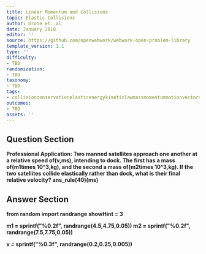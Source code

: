 ```yaml
---
title: Linear Momentum and Collisions
topic: Elastic Collisions
author: Urone et. al
date: January 2018
editor: ''
source: https://github.com/openwebwork/webwork-open-problem-library
template_version: 1.1
type: ''
difficulty:
- TBD
randomization:
- TBD
taxonomy:
- TBD
tags:
- collisionconservationelasticenergykineticlawmassmomentummotionvectorvelocity
outcomes:
- TBD
assets: ''
---
```


## Question Section 

<b>
<b>Professional Application:<b> Two manned satellites approach one another at a relative speed of(v,ms), intending to dock. The first has a mass of(m1times 10^3,kg), and the second a mass of(m2times 10^3,kg). If the two satellites collide elastically rather than dock,
what is their final relative velocity?
ans_rule(40)(ms)



## Answer Section

from random import randrange
showHint = 3

m1 = sprintf("%0.2f", randrange(4.5,4.75,0.05))
m2 = sprintf("%0.2f", randrange(7.5,7.75,0.05))

v = sprintf("%0.3f", randrange(0.2,0.25,0.005))